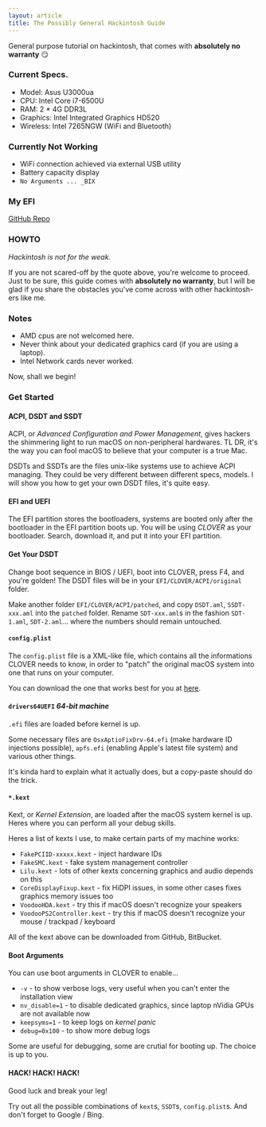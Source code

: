 ```yaml
---
layout: article
title: The Possibly General Hackintosh Guide
---
```


General purpose tutorial on hackintosh, that comes with **absolutely no
warranty** :smirk:

### Current Specs.

- Model: Asus U3000ua
- CPU: Intel Core i7-6500U
- RAM: 2 * 4G DDR3L
- Graphics: Intel Integrated Graphics HD520
- Wireless: Intel 7265NGW (WiFi and Bluetooth)

### Currently Not Working

- WiFi connection achieved via external USB utility
- Battery capacity display
- `No Arguments ... _BIX`

### My EFI

[GitHub Repo](https://github.com/smdsbz/Asus_U3000)

### HOWTO

*Hackintosh is not for the weak.*

If you are not scared-off by the quote above, you're welcome to proceed. Just to
be sure, this guide comes with **absolutely no warranty**, but I will be glad
if you share the obstacles you've come across with other hackintosh-ers
like me.  

### Notes

- AMD cpus are not welcomed here.
- Never think about your dedicated graphics card (if you are using a laptop).
- Intel Network cards never worked.

Now, shall we begin!  

### Get Started

#### ACPI, DSDT and SSDT

ACPI, or *Advanced Configuration and Power Management*, gives hackers the
shimmering light to run macOS on non-peripheral hardwares. TL DR, it's the
way you can fool macOS to believe that your computer is a true Mac.  

DSDTs and SSDTs are the files unix-like systems use to achieve ACPI managing.
They could be very different between different specs, models. I will show you
how to get your own DSDT files, it's quite easy.  

#### EFI and UEFI

The EFI partition stores the bootloaders, systems are booted only after the
bootloader in the EFI partition boots up. You will be using *CLOVER* as your
bootloader. Search, download it, and put it into your EFI partition.  

#### Get Your DSDT

Change boot sequence in BIOS / UEFI, boot into CLOVER, press F4, and
you're golden! The DSDT files will be in your `EFI/CLOVER/ACPI/original`
folder.  

Make another folder `EFI/CLOVER/ACPI/patched`, and copy `DSDT.aml`,
`SSDT-xxx.aml` into the `patched` folder. Rename `SDT-xxx.aml`s in the fashion
`SDT-1.aml`, `SDT-2.aml`... where the numbers should remain untouched.  

#### `config.plist`

The `config.plist` file is a XML-like file, which contains all the
informations CLOVER needs to know, in order to "patch" the original macOS
system into one that runs on your computer.  

You can download the one that works best for you at
[here](https://github.com/RehabMan/OS-X-Clover-Laptop-Config).  


#### `drivers64UEFI` *64-bit machine*

`.efi` files are loaded before kernel is up.  

Some necessary files are `OsxAptioFixDrv-64.efi` (make hardware ID injections
possible), `apfs.efi` (enabling Apple's latest file system) and various
other things.  

It's kinda hard to explain what it actually does, but a copy-paste should do
the trick.  

#### `*.kext`

Kext, or *Kernel Extension*, are loaded after the macOS system kernel is up.
Heres where you can perform all your debug skills.  

Heres a list of kexts I use, to make certain parts of my machine works:  

- `FakePCIID-xxxxx.kext` - inject hardware IDs
- `FakeSMC.kext` - fake system management controller
- `Lilu.kext` - lots of other kexts concerning graphics and audio
  depends on this
- `CoreDisplayFixup.kext` - fix HiDPI issues, in some other cases fixes
  graphics memory issues too
- `VoodooHDA.kext` - try this if macOS doesn't recognize your speakers
- `VoodooPS2Controller.kext` - try this if macOS doesn't recognize your
  mouse / trackpad / keyboard

All of the kext above can be downloaded from GitHub, BitBucket.  

#### Boot Arguments

You can use boot arguments in CLOVER to enable...

- `-v` - to show verbose logs, very useful when you can't enter the installation
  view
- `nv_disable=1` - to disable dedicated graphics, since laptop nVidia GPUs are
  not available now
- `keepsyms=1` - to keep logs on *kernel panic*
- `debug=0x100` - to show more debug logs

Some are useful for debugging, some are crutial for booting up. The choice is
up to you.

#### HACK! HACK! HACK!

Good luck and break your leg!  

Try out all the possible combinations of `kext`s, `SSDT`s, `config.plist`s.
And don't forget to Google / Bing.  

